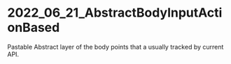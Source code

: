 # 2022_06_21_AbstractBodyInputActionBased
Pastable Abstract layer of the body points that a usually tracked by current API.
